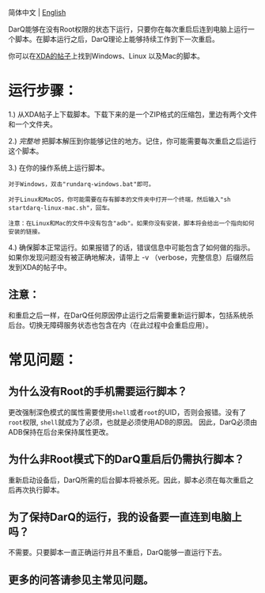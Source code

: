 简体中文 | [English](./non-root-faq.md)

DarQ能够在没有Root权限的状态下运行，只要你在每次重启后连到电脑上运行一个脚本。在脚本运行之后，DarQ理论上能够持续工作到下一次重启。

你可以在[XDA的帖子](https://forum.xda-developers.com/android/apps-games/app-darq-app-selectable-force-dark-t3944356)上找到Windows、Linux 以及Mac的脚本。

# 运行步骤： 

1.) 从XDA帖子上下载脚本。下载下来的是一个ZIP格式的压缩包，里边有两个文件和一个文件夹。

2.) *完整地* 把脚本解压到你能够记住的地方。记住，你可能需要每次重启之后运行这个脚本。

3.) 在你的操作系统上运行脚本。

	对于Windows，双击"rundarq-windows.bat"即可。 
	
	对于Linux和MacOS，你可能需要在存有脚本的文件夹中打开一个终端，然后输入"sh startdarq-linux-mac.sh"，回车。
	
	注意：在Linux和Mac的文件中没有包含"adb"。如果你没有安装，脚本将会给出一个指向如何安装的链接。
		
4.) 确保脚本正常运行。如果报错了的话，错误信息中可能包含了如何做的指示。如果你发现问题没有被正确地解决，请带上 -v （verbose，完整信息）后缀然后发到XDA的帖子中。

## 注意：
和重启之后一样，在DarQ任何原因停止运行之后需要重新运行脚本，包括系统杀后台。切换无障碍服务状态也包含在内（在此过程中会重启应用）。

# 常见问题：

## 为什么没有Root的手机需要运行脚本？
更改强制深色模式的属性需要使用`shell`或者`root`的UID，否则会报错。没有了`root`权限, `shell`就成为了必须，也就是必须使用ADB的原因。
因此，DarQ必须由ADB保持在后台来保持属性更改。

## 为什么非Root模式下的DarQ重启后仍需执行脚本？
重新启动设备后，DarQ所需的后台脚本将被杀死。因此，脚本必须在每次重启之后再次执行脚本。

## 为了保持DarQ的运行，我的设备要一直连到电脑上吗？
不需要。只要脚本一直正确运行并且不重启，DarQ能够一直运行下去。

## 更多的问答请参见主常见问题。
